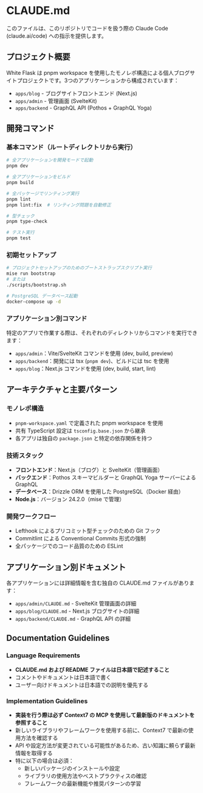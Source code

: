 # CLAUDE.md

このファイルは、このリポジトリでコードを扱う際の Claude Code (claude.ai/code) への指示を提供します。

## プロジェクト概要

White Flask は pnpm workspace を使用したモノレポ構造による個人ブログサイトプロジェクトです。3つのアプリケーションから構成されています：
- `apps/blog` - ブログサイトフロントエンド (Next.js)
- `apps/admin` - 管理画面 (SvelteKit)
- `apps/backend` - GraphQL API (Pothos + GraphQL Yoga)

## 開発コマンド

### 基本コマンド（ルートディレクトリから実行）
```bash
# 全アプリケーションを開発モードで起動
pnpm dev

# 全アプリケーションをビルド
pnpm build

# 全パッケージでリンティング実行
pnpm lint
pnpm lint:fix  # リンティング問題を自動修正

# 型チェック
pnpm type-check

# テスト実行
pnpm test
```

### 初期セットアップ
```bash
# プロジェクトセットアップのためのブートストラップスクリプト実行
mise run bootstrap
# または
./scripts/bootstrap.sh

# PostgreSQL データベース起動
docker-compose up -d
```

### アプリケーション別コマンド
特定のアプリで作業する際は、それぞれのディレクトリからコマンドを実行できます：
- `apps/admin`：Vite/SvelteKit コマンドを使用 (dev, build, preview)
- `apps/backend`：開発には tsx (`pnpm dev`)、ビルドには tsc を使用
- `apps/blog`：Next.js コマンドを使用 (dev, build, start, lint)

## アーキテクチャと主要パターン

### モノレポ構造
- `pnpm-workspace.yaml` で定義された pnpm workspace を使用
- 共有 TypeScript 設定は `tsconfig.base.json` から継承
- 各アプリは独自の `package.json` と特定の依存関係を持つ

### 技術スタック
- **フロントエンド**：Next.js（ブログ）と SvelteKit（管理画面）
- **バックエンド**：Pothos スキーマビルダーと GraphQL Yoga サーバーによる GraphQL
- **データベース**：Drizzle ORM を使用した PostgreSQL（Docker 経由）
- **Node.js**：バージョン 24.2.0（mise で管理）

### 開発ワークフロー
- Lefthook によるプリコミット型チェックのための Git フック
- Commitlint による Conventional Commits 形式の強制
- 全パッケージでのコード品質のための ESLint

## アプリケーション別ドキュメント

各アプリケーションには詳細情報を含む独自の CLAUDE.md ファイルがあります：
- `apps/admin/CLAUDE.md` - SvelteKit 管理画面の詳細
- `apps/blog/CLAUDE.md` - Next.js ブログサイトの詳細
- `apps/backend/CLAUDE.md` - GraphQL API の詳細

## Documentation Guidelines

### Language Requirements
- **CLAUDE.md および README ファイルは日本語で記述すること**
- コメントやドキュメントは日本語で書く
- ユーザー向けドキュメントは日本語での説明を優先する

### Implementation Guidelines
- **実装を行う際は必ず Context7 の MCP を使用して最新版のドキュメントを参照すること**
- 新しいライブラリやフレームワークを使用する前に、Context7 で最新の使用方法を確認する
- API や設定方法が変更されている可能性があるため、古い知識に頼らず最新情報を取得する
- 特に以下の場合は必須：
  - 新しいパッケージのインストールや設定
  - ライブラリの使用方法やベストプラクティスの確認
  - フレームワークの最新機能や推奨パターンの学習

